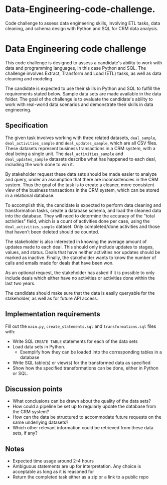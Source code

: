 # Data-Engineering-code-challenge.
Code challenge to assess data engineering skills, involving ETL tasks, data cleaning, and schema design with Python and SQL for CRM data analysis.

# Data Engineering code challenge

This code challenge is designed to assess a candidate's ability to work with data and programming languages, in this case Python and SQL. The challenge involves Extract, Transform and Load (ETL) tasks, as well as data cleaning and modeling.

The candidate is expected to use their skills in Python and SQL to fulfill the requirements stated below. Sample data sets are made available in the data folder.
The goal of the challenge is to evaluate the candidate's ability to work with real-world data scenarios and demonstrate their skills in data engineering.

## Specification

The given task involves working with three related datasets, `deal_sample`, `deal_activities_sample` and `deal_updates_sample`, which are all CSV files. These datasets represent business transactions in a CRM system, with a deal being a single unit. The `deal_activities_sample` and `deal_updates_sample` datasets describe what has happened to each deal, including the work done to win it.

By stakeholder request these data sets should be made easier to analyze and query, under an assumption that there are inconsistencies in the CRM system. Thus the goal of the task is to create a cleaner, more consistent view of the business transactions in the CRM system, which can be stored in a relational database.
 
To accomplish this, the candidate is expected to perform data cleaning and transformation tasks, create a database schema, and load the cleaned data into the database. They will need to determine the accuracy of the "total activities" field, which is a count of activities done per case, using the `deal_activities_sample` dataset. Only completed/done activities and those that haven't been deleted should be counted.

The stakeholder is also interested in knowing the average amount of updates made to each deal. This should only include updates to stages, values, and status. Deals that have neither activities nor updates should be marked as inactive. Finally, the stakeholder wants to know the number of calls and emails made for deals that have been won.

As an optional request, the stakeholder has asked if it is possible to only include deals which either have no activities or activities done within the last two years.

The candidate should make sure that the data is easily queryable for the stakeholder, as well as for future API access.
## Implementation requirements
Fill out the `main.py`, `create_statements.sql` and `transformations.sql` files with:
- Write SQL `CREATE TABLE` statements for each of the data sets
- Load data sets in Python. 
	- Exemplify how they can be loaded into the corresponding tables in a database
- Write SQL table(s) or view(s) for the transformed data as specified
- Show how the specified transformations can be done, either in Python or SQL.

## Discussion points

- What conclusions can be drawn about the quality of the data sets?
- How could a pipeline be set up to regularly update the database from the CRM system?
- How can the data be structured to accommodate future requests on the same underlying datasets?
- Which other relevant information could be retrieved from these data sets, if any?

## Notes
- Expected time usage around 2-4 hours
- Ambiguous statements are up for interpretation. Any choice is acceptable as long as it is reasoned for
- Return the completed task either as a zip or a link to a public repo
